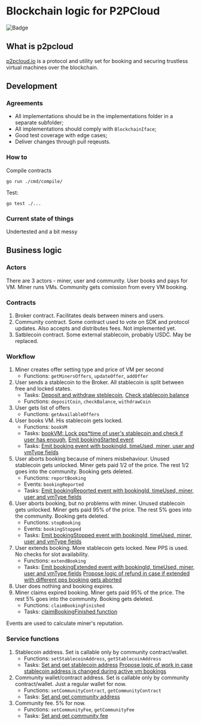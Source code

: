 # Blockchain logic for P2PCloud

![Badge](https://github.com/p2pcloud/protocol/actions/workflows/go.yml/badge.svg)


## What is p2pcloud
[p2pcloud.io](https://p2pcloud.io) is a protocol and utility set for booking and securing trustless virtual machines over the blockchain.

## Development 
### Agreements
- All implementations should be in the implementations folder in a separate subfolder;
- All implementations should comply with `BlockchainIface`;
- Good test coverage with edge cases;
- Deliver changes through pull reqeusts.

### How to 
Compile contracts
```
go run ./cmd/compile/
```
Test:
```
go test ./...
```
### Current state of things
Undertested and a bit messy

## Business logic

### Actors
There are 3 actors - miner, user and community. User books and pays for VM. Miner runs VMs. Community gets comission from every VM booking. 

### Contracts
1. Broker contract. Facilitates deals between miners and users.
2. Community contract. Some contract used to vote on SDK and protocol updates. Also accepts and distributes fees. Not implemented yet.
3. Satblecoin contract. Some external stablecoin, probably USDC. May be replaced.

### Workflow
1. Miner creates offer setting type and price of VM per second
    - Functions: `getMinersOffers`, `updateOffer`, `addOffer`
1. User sends a stablecoin to the Broker. All stablecoin is split between free and locked states.
    - Tasks: [Deposit and withdraw steblecoin](https://github.com/P2PCloud/protocol/issues/1), [Check stablecoin balance](https://github.com/P2PCloud/protocol/issues/2)
    - Functions: `depositCoin`, `checkBalance`, `withdrawCoin`
1. User gets list of offers
    - Functions: `getAvailableOffers`
1. User books VM. His stablecoin gets locked. 
    - Functions: `bookVM`
    - Tasks: [bookVM: Lock pps*time of user's stablecoin and check if user has enough](https://github.com/P2PCloud/protocol/issues/3), [Emit bookingStarted event](https://github.com/P2PCloud/protocol/issues/4)
    - Tasks: [Emit booking event with bookingId, timeUsed, miner, user and vmType fields](https://github.com/P2PCloud/protocol/issues/5)
1. User aborts booking because of miners misbehaviour. Unused stablecoin gets unlocked. Miner gets paid 1/2 of the price. The rest 1/2 goes into the community. Booking gets deleted.
    - Functions: `reportBooking` 
    - Events: `bookingReported`
    - Tasks: [Emit bookingReported event with bookingId, timeUsed, miner, user and vmType fields](https://github.com/P2PCloud/protocol/issues/6)
1. User aborts booking, but no problems with miner. Unused stablecoin gets unlocked. Miner gets paid 95% of the price. The rest 5% goes into the community. Booking gets deleted.
    - Functions: `stopBooking`
    - Events: `bookingStopped`
    - Tasks: [Emit bookingStopped event with bookingId, timeUsed, miner, user and vmType fields](https://github.com/P2PCloud/protocol/issues/7)
1. User extends booking. More stablecoin gets locked. New PPS is used. No checks for slot availability.
    - Functions: `extendBooking`
    - Tasks: [Emit bookingExtended event with bookingId, timeUsed, miner, user and vmType fields](https://github.com/P2PCloud/protocol/issues/8) [Propose logic of refund in case if extended with different pps booking gets aborted](https://github.com/P2PCloud/protocol/issues/9)
1. User does nothing and booking expires.
1. Miner claims expired booking. Miner gets paid 95% of the price. The rest 5% goes into the community. Booking gets deleted.
    - Functions: `claimBookingFinished`
    - Tasks: [claimBookingFinished function](https://github.com/P2PCloud/protocol/issues/10)

Events are used to calculate miner's reputation.

### Service functions
1. Stablecoin address. Set is callable only by community contract/wallet.
    - Functions: `setStablecoinAddress`, `getStablecoinAddress`
    - Tasks: [Set and get stablecoin address](https://github.com/P2PCloud/protocol/issues/11) [Propose logic of work in case stablecoin address is changed during active vm bookings](https://github.com/P2PCloud/protocol/issues/12)
1. Community wallet/contract address. Set is callable only by community contract/wallet. Just a regular wallet for now.
    - Functions: `setCommunityContract`, `getCommunityContract`
    - Tasks: [Set and get community address](https://github.com/P2PCloud/protocol/issues/13) 
1. Community fee. 5% for now.
    - Functions: `setCommunityFee`, `getCommunityFee`
    - Tasks: [Set and get community fee](https://github.com/P2PCloud/protocol/issues/14) 
